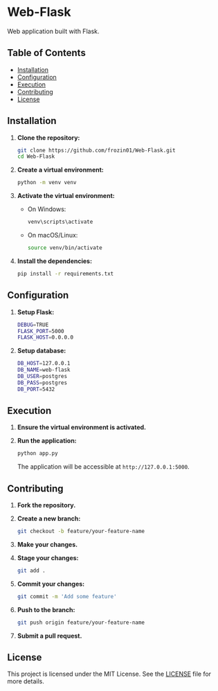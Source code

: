 # Web-Flask

Web application built with Flask.

## Table of Contents

- [Installation](#installation)
- [Configuration](#configuration)
- [Execution](#execution)
- [Contributing](#contributing)
- [License](#license)

## Installation

1. **Clone the repository:**
    ```sh
    git clone https://github.com/frozin01/Web-Flask.git
    cd Web-Flask
    ```

2. **Create a virtual environment:**
    ```sh
    python -m venv venv
    ```

3. **Activate the virtual environment:**
    - On Windows:
        ```sh
        venv\scripts\activate
        ```
    - On macOS/Linux:
        ```sh
        source venv/bin/activate
        ```

4. **Install the dependencies:**
    ```sh
    pip install -r requirements.txt
    ```

## Configuration

1. **Setup Flask:**
    ```sh
    DEBUG=TRUE
    FLASK_PORT=5000
    FLASK_HOST=0.0.0.0
    ```

2. **Setup database:**
    ```sh
    DB_HOST=127.0.0.1
    DB_NAME=web-flask
    DB_USER=postgres
    DB_PASS=postgres
    DB_PORT=5432
    ```

## Execution

1. **Ensure the virtual environment is activated.**

2. **Run the application:**
    ```sh
    python app.py
    ```
   The application will be accessible at `http://127.0.0.1:5000`.

## Contributing

1. **Fork the repository.**

2. **Create a new branch:**
    ```sh
    git checkout -b feature/your-feature-name
    ```

3. **Make your changes.**

4. **Stage your changes:**
    ```sh
    git add .
    ```

5. **Commit your changes:**
    ```sh
    git commit -m 'Add some feature'
    ```

6. **Push to the branch:**
    ```sh
    git push origin feature/your-feature-name
    ```
    
7. **Submit a pull request.**

## License

This project is licensed under the MIT License. See the [LICENSE](LICENSE) file for more details.
